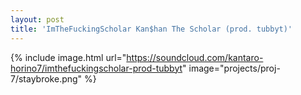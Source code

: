 ```yaml
---
layout: post
title: 'ImTheFuckingScholar Kan$han The Scholar (prod. tubbyt)'
---
```


{% include image.html url="https://soundcloud.com/kantaro-horino7/imthefuckingscholar-prod-tubbyt" image="projects/proj-7/staybroke.png" %}
